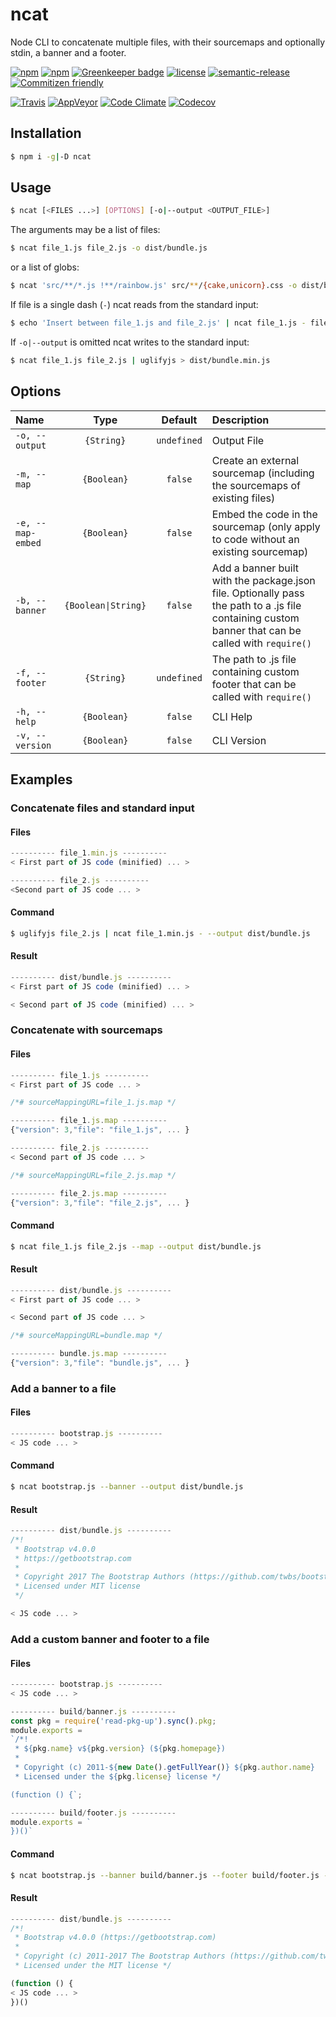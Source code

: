 # **ncat**

Node CLI to concatenate multiple files, with their sourcemaps and optionally stdin, a banner and a footer.

[![npm](https://img.shields.io/npm/v/ncat.svg)](https://www.npmjs.com/package/ncat)
[![npm](https://img.shields.io/npm/dt/ncat.svg)](https://www.npmjs.com/package/ncat)
[![Greenkeeper badge](https://badges.greenkeeper.io/vanduynslagerp/ncat.svg)](https://greenkeeper.io/)
[![license](https://img.shields.io/github/license/vanduynslagerp/ncat.svg)](https://github.com/vanduynslagerp/ncat/blob/master/LICENSE)
[![semantic-release](https://img.shields.io/badge/%20%20%F0%9F%93%A6%F0%9F%9A%80-semantic--release-e10079.svg)](https://github.com/semantic-release/semantic-release)
[![Commitizen friendly](https://img.shields.io/badge/commitizen-friendly-brightgreen.svg)](http://commitizen.github.io/cz-cli/)

[![Travis](https://img.shields.io/travis/vanduynslagerp/ncat.svg)](https://travis-ci.org/vanduynslagerp/ncat)
[![AppVeyor](https://img.shields.io/appveyor/ci/vanduynslagerp/ncat.svg)](https://ci.appveyor.com/project/vanduynslagerp/ncat)
[![Code Climate](https://img.shields.io/codeclimate/github/vanduynslagerp/ncat.svg)](https://codeclimate.com/github/vanduynslagerp/ncat)
[![Codecov](https://img.shields.io/codecov/c/github/vanduynslagerp/ncat.svg)](https://codecov.io/gh/vanduynslagerp/ncat)

## Installation

```bash
$ npm i -g|-D ncat
```

## Usage

```bash
$ ncat [<FILES ...>] [OPTIONS] [-o|--output <OUTPUT_FILE>]
```
The arguments may be a list of files:
```bash
$ ncat file_1.js file_2.js -o dist/bundle.js
```
or a list of globs:
```bash
$ ncat 'src/**/*.js !**/rainbow.js' src/**/{cake,unicorn}.css -o dist/bundle.js
```
If file is a single dash (`-`) ncat reads from the standard input:
```bash
$ echo 'Insert between file_1.js and file_2.js' | ncat file_1.js - file_2.js -o dist/bundle.js
```
If `-o|--output` is omitted ncat writes to the standard input:
```bash
$ ncat file_1.js file_2.js | uglifyjs > dist/bundle.min.js
```

## Options

|Name|Type|Default|Description|
|:---|:--:|:-----:|:----------|
|`-o, --output`|`{String}`|`undefined`|Output File|
|`-m, --map`|`{Boolean}`|`false`|Create an external sourcemap (including the sourcemaps of existing files)|
|`-e, --map-embed`|`{Boolean}`|`false`|Embed the code in the sourcemap (only apply to code without an existing sourcemap)|
|`-b, --banner`|`{Boolean\|String}`|`false`|Add a banner built with the package.json file. Optionally pass the path to a .js file containing custom banner that can be called with `require()`|
|`-f, --footer`|`{String}`|`undefined`|The path to .js file containing custom footer that can be called with `require()`|
|`-h, --help`|`{Boolean}`|`false`|CLI Help|
|`-v, --version`|`{Boolean}`|`false`|CLI Version|

## Examples

### Concatenate files and standard input

#### Files
```javascript
---------- file_1.min.js ----------
< First part of JS code (minified) ... >

---------- file_2.js ----------
<Second part of JS code ... >
```

#### Command
```bash
$ uglifyjs file_2.js | ncat file_1.min.js - --output dist/bundle.js
```

#### Result
```javascript
---------- dist/bundle.js ----------
< First part of JS code (minified) ... >

< Second part of JS code (minified) ... >
```

### Concatenate with sourcemaps

#### Files
```javascript
---------- file_1.js ----------
< First part of JS code ... >

/*# sourceMappingURL=file_1.js.map */

---------- file_1.js.map ----------
{"version": 3,"file": "file_1.js", ... }

---------- file_2.js ----------
< Second part of JS code ... >

/*# sourceMappingURL=file_2.js.map */

---------- file_2.js.map ----------
{"version": 3,"file": "file_2.js", ... }
```

#### Command
```bash
$ ncat file_1.js file_2.js --map --output dist/bundle.js
```

#### Result
```javascript
---------- dist/bundle.js ----------
< First part of JS code ... >

< Second part of JS code ... >

/*# sourceMappingURL=bundle.map */

---------- bundle.js.map ----------
{"version": 3,"file": "bundle.js", ... }
```

### Add a banner to a file

#### Files
```javascript
---------- bootstrap.js ----------
< JS code ... >
```

#### Command
```bash
$ ncat bootstrap.js --banner --output dist/bundle.js
```

#### Result
```javascript
---------- dist/bundle.js ----------
/*!
 * Bootstrap v4.0.0
 * https://getbootstrap.com
 *
 * Copyright 2017 The Bootstrap Authors (https://github.com/twbs/bootstrap/graphs/contributors)
 * Licensed under MIT license
 */

< JS code ... >
```

### Add a custom banner and footer to a file

#### Files
```javascript
---------- bootstrap.js ----------
< JS code ... >

---------- build/banner.js ----------
const pkg = require('read-pkg-up').sync().pkg;
module.exports =
`/*!
 * ${pkg.name} v${pkg.version} (${pkg.homepage})
 *
 * Copyright (c) 2011-${new Date().getFullYear()} ${pkg.author.name}
 * Licensed under the ${pkg.license} license */

(function () {`;

---------- build/footer.js ----------
module.exports = `
})()`
```

#### Command
```bash
$ ncat bootstrap.js --banner build/banner.js --footer build/footer.js --output dist/bundle.js
```

#### Result
```javascript
---------- dist/bundle.js ----------
/*!
 * Bootstrap v4.0.0 (https://getbootstrap.com)
 *
 * Copyright (c) 2011-2017 The Bootstrap Authors (https://github.com/twbs/bootstrap/graphs/contributors)
 * Licensed under the MIT license */

(function () {
< JS code ... >
})()
```
